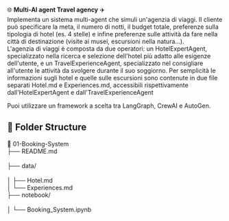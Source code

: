 🌐 **Multi-AI agent Travel agency** ✈️ <br>
Implementa un sistema multi-agent che simuli un'agenzia di viaggi. Il cliente può specificare la meta, il numero di notti, il budget totale, preferenze sulla tipologia di hotel (es. 4 stelle) e infine preferenze sulle attività da fare nella città di destinazione (visite ai musei, escursioni nella natura...). <br>
L'agenzia di viaggi è composta da due operatori: un HotelExpertAgent, specializzato nella ricerca e selezione dell'hotel più adatto alle esigenze dell'utente, e un TravelExperienceAgent, specializzato nel consigliare all'utente le attività da svolgere durante il suo soggiorno. Per semplicità le informazioni sugli hotel e quelle sulle escursioni sono contenute in due file separati Hotel.md e Experiences.md, accessibili rispettivamente dall'HotelExpertAgent e dall'TravelExperienceAgent

Puoi utilizzare un framework a scelta tra LangGraph, CrewAI e AutoGen.


📁 Folder Structure
-----

📁 01-Booking-System <br>
├── README.md <br>                
├── data/ <br>                 
│   ├── Hotel.md <br>
│   └── Experiences.md <br>
├── notebook/ <br>                
│   └── Booking_System.ipynb <br>
